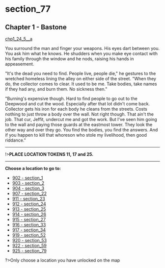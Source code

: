
# section_77

## Chapter 1 - Bastone

[chp1_24_5__a](../../decomp/app/src/main/res/raw/chp1_24_5__a.mp3 ':include :type=audio')

You surround the man and finger your weapons. His eyes dart between you. You ask him what he knows. He shudders when you make eye contact with his family through the window and he nods, raising his hands in appeasement.

"It's the dead you need to find. People live, people die," he gestures to the wretched homeless lining the alley on either side of the street. "When they do, the collector comes to clear. It used to be me. Take bodies, take names if they had any, and burn them. No sickness then."

"Burning's expensive though. Hard to find people to go out to the Deepwood and cut the wood. Especially after that lot didn't come back. Collector gets his iron for each body he cleans from the streets. Costs nothing to just throw a body over the wall. Not right though. That ain't the job. That cur, Jeffit, undercut me and got the work. But I've seen him going to the wall and paying those guards at the eastmost tower. They look the other way and over they go. You find the bodies, you find the answers. And if you happen to kill that whoreson who stole my livelihood, then good riddance."

---

!>**PLACE LOCATION TOKENS 11, 17 and 25.** 

---



**Choose a location to go to:**

- [902 - section_1](output/chapter1/section_1.md)
- [903 - section_2](output/chapter1/section_2.md)
- [904 - section_3](output/chapter1/section_3.md)
- [907 - section_22](output/chapter1/section_22.md)
- [911 - section_23](output/chapter1/section_23.md)
- [912 - section_24](output/chapter1/section_24.md)
- [913 - section_25](output/chapter1/section_25.md)
- [914 - section_26](output/chapter1/section_26.md)
- [915 - section_27](output/chapter1/section_27.md)
- [916 - section_33](output/chapter1/section_33.md)
- [917 - section_34](output/chapter1/section_34.md)
- [919 - section_52](output/chapter1/section_52.md)
- [920 - section_53](output/chapter1/section_53.md)
- [922 - section_59](output/chapter1/section_59.md)
- [925 - section_79](output/chapter1/section_79.md)


?>Only choose a location you have unlocked on the map


